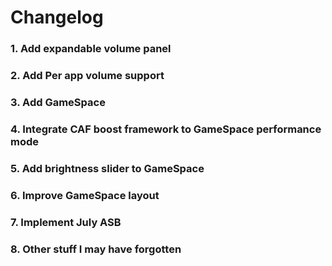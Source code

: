 # Changelog

### 1. Add expandable volume panel

### 2. Add Per app volume support

### 3. Add GameSpace

### 4. Integrate CAF boost framework to GameSpace performance mode

### 5. Add brightness slider to GameSpace

### 6. Improve GameSpace layout

### 7. Implement July ASB

### 8. Other stuff I may have forgotten
